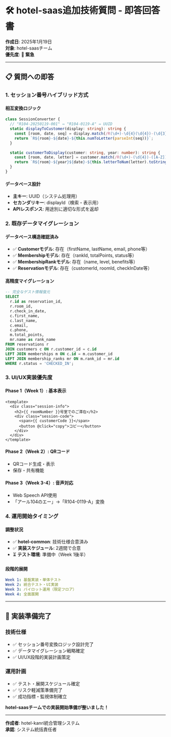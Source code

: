 # 🛠️ hotel-saas追加技術質問 - 即答回答書

**作成日**: 2025年1月19日  
**対象**: hotel-saasチーム  
**優先度**: 🔴 **緊急**

---

## 📋 **質問への即答**

### **1. セッション番号ハイブリッド方式**

#### **相互変換ロジック**
```typescript
class SessionConverter {
  // "R104-20250119-001" ⇔ "R104-0119-A" ⇔ UUID
  static displayToCustomer(display: string): string {
    const [room, date, seq] = display.match(/R(\d+)-\d{4}(\d{4})-(\d{3})/)?.slice(1) || [];
    return `R${room}-${date}-${this.numToLetter(parseInt(seq))}`;
  }
  
  static customerToDisplay(customer: string, year: number): string {
    const [room, date, letter] = customer.match(/R(\d+)-(\d{4})-([A-Z])/)?.slice(1) || [];
    return `R${room}-${year}${date}-${this.letterToNum(letter).toString().padStart(3, '0')}`;
  }
}
```

#### **データベース設計**
- **主キー**: UUID（システム処理用）
- **セカンダリキー**: displayId（検索・表示用）
- **APIレスポンス**: 用途別に適切な形式を返却

### **2. 既存データマイグレーション**

#### **データベース構造確認済み**
- ✅ **Customerモデル**: 存在（firstName, lastName, email, phone等）
- ✅ **Membershipモデル**: 存在（rankId, totalPoints, status等）
- ✅ **MembershipRankモデル**: 存在（name, level, benefits等）
- ✅ **Reservationモデル**: 存在（customerId, roomId, checkInDate等）

#### **高精度マイグレーション**
```sql
-- 完全なゲスト情報復元
SELECT 
  r.id as reservation_id,
  r.room_id,
  r.check_in_date,
  c.first_name,
  c.last_name,
  c.email,
  c.phone,
  m.total_points,
  mr.name as rank_name
FROM reservations r
JOIN customers c ON r.customer_id = c.id
LEFT JOIN memberships m ON c.id = m.customer_id
LEFT JOIN membership_ranks mr ON m.rank_id = mr.id
WHERE r.status = 'CHECKED_IN';
```

### **3. UI/UX実装優先度**

#### **Phase 1（Week 1）: 基本表示**
```vue
<template>
  <div class="session-info">
    <h2>{{ roomNumber }}号室でのご滞在</h2>
    <div class="session-code">
      <span>{{ customerCode }}</span>
      <button @click="copy">コピー</button>
    </div>
  </div>
</template>
```

#### **Phase 2（Week 2）: QRコード**
- QRコード生成・表示
- 保存・共有機能

#### **Phase 3（Week 3-4）: 音声対応**
- Web Speech API使用
- 「アール104のエー」→「R104-0119-A」変換

### **4. 運用開始タイミング**

#### **調整状況**
- ✅ **hotel-common**: 技術仕様合意済み
- ✅ **実装スケジュール**: 2週間で合意
- ⏳ **テスト環境**: 準備中（Week 1後半）

#### **段階的展開**
```yaml
Week 1: 基盤実装・単体テスト
Week 2: 統合テスト・UI実装
Week 3: パイロット運用（限定フロア）
Week 4: 全面展開
```

---

## 🎯 **実装準備完了**

### **技術仕様**
- ✅ セッション番号変換ロジック設計完了
- ✅ データマイグレーション戦略確定
- ✅ UI/UX段階的実装計画策定

### **運用計画**
- ✅ テスト・展開スケジュール確定
- ✅ リスク軽減策準備完了
- ✅ 成功指標・監視体制確立

**hotel-saasチームでの実装開始準備が整いました！**

---

**作成者**: hotel-kanri統合管理システム  
**承認**: システム統括責任者




